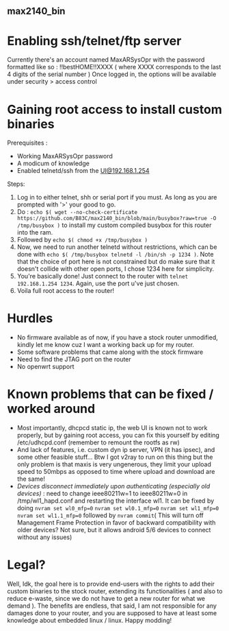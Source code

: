 ## max2140_bin

# Enabling ssh/telnet/ftp server
Currently there's an account named MaxARSysOpr with the password formatted like so : !!bestHOME!!XXXX ( where XXXX corresponds to the last 4 digits of the serial number )
Once logged in, the options will be available under security > access control

# Gaining root access to install custom binaries 
Prerequisites : 
- Working MaxARSysOpr password
- A modicum of knowledge 
- Enabled telnetd/ssh from the UI@192.168.1.254

Steps:

1. Log in to either telnet, shh or serial port if you must. As long as you are prompted with '>' your good to go.
2. Do :  `echo $( wget --no-check-certificate https://github.com/B83C/max2140_bin/blob/main/busybox?raw=true -O /tmp/busybox )` to install my custom compiled busybox for this router into the ram.
3. Followed by `echo $( chmod +x /tmp/busybox )`
4. Now, we need to run another telnetd without restrictions, which can be done with `echo $( /tmp/busybox telnetd -l /bin/sh -p 1234 )`. Note that the choice of port here is not constrained but do make sure that it doesn't collide with other open ports, I chose 1234 here for simplicity.
5. You're basically done! Just connect to the router with `telnet 192.168.1.254 1234`. Again, use the port u've just chosen.
6. Voila full root access to the router!

# Hurdles
- No firmware available as of now, if you have a stock router unmodified, kindly let me know cuz I want a working back up for my router.
- Some software problems that came along with the stock firmware
- Need to find the JTAG port on the router
- No openwrt support

# Known problems that can be fixed / worked around
- Most importantly, dhcpcd static ip, the web UI is known not to work properly, but by gaining root access, you can fix this yourself by editing /etc/udhcpd.conf (remember to remount the rootfs as rw)
- And lack of features, i.e. custom dyn ip server, VPN (it has ipsec), and some other feasible stuff... Btw I got v2ray to run on this thing but the only problem is that maxis is very ungenerous, they limit your upload speed to 50mbps as opposed to time where upload and download are the same! 
- *Devices disconnect immediately upon authenticating (especially old devices)* : need to change ieee80211w=1 to ieee80211w=0 in /tmp/wl1_hapd.conf and restarting the interface wl1. It can be fixed by doing ```nvram set wl0_mfp=0``` ```nvram set wl0.1_mfp=0``` ```nvram set wl1_mfp=0``` ```nvram set wl1.1_mfp=0``` followed by ```nvram commit```( This will turn off Management Frame Protection in favor of backward compatibility with older devices? Not sure, but it allows android 5/6 devices to connect without any issues)

# Legal?
Well, Idk, the goal here is to provide end-users with the rights to add their custom binaries to the stock router, extending its functionalities ( and also to reduce e-waste, since we do not have to get a new router for what we demand ). The benefits are endless, that said, I am not responsible for any damages done to your router, and you are supposed to have at least some knowledge about embedded linux / linux. Happy modding! 
